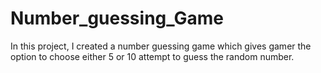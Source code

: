 # Number_guessing_Game
In this project, I  created a number guessing game which gives gamer the option to choose either 5 or 10 attempt to guess the random number.

